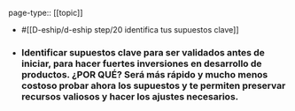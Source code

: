 page-type:: [[topic]]

- #[[D-eship/d-eship step/20 identifica tus supuestos clave]]

- ### Identificar supuestos clave para ser validados antes de iniciar, para hacer fuertes inversiones en desarrollo de productos. ¿POR QUÉ? Será más rápido y mucho menos costoso probar ahora los supuestos y te permiten preservar recursos valiosos y hacer los ajustes necesarios.



